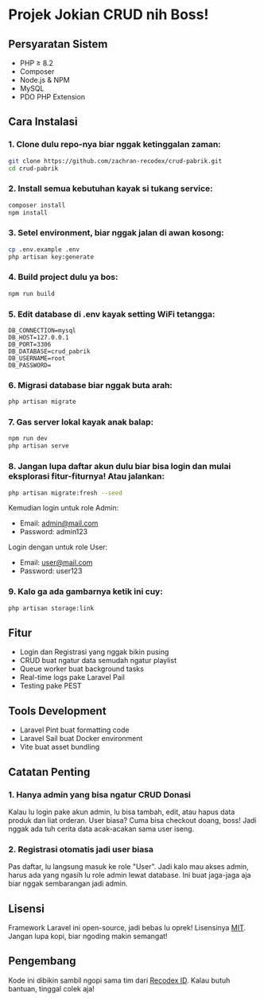 # Projek Jokian CRUD nih Boss!

## Persyaratan Sistem

-   PHP ≥ 8.2
-   Composer
-   Node.js & NPM
-   MySQL
-   PDO PHP Extension

## Cara Instalasi

### 1. Clone dulu repo-nya biar nggak ketinggalan zaman:

```bash
git clone https://github.com/zachran-recodex/crud-pabrik.git
cd crud-pabrik
```

### 2. Install semua kebutuhan kayak si tukang service:

```bash
composer install
npm install
```

### 3. Setel environment, biar nggak jalan di awan kosong:

```bash
cp .env.example .env
php artisan key:generate
```

### 4. Build project dulu ya bos:

```bash
npm run build
```

### 5. Edit database di .env kayak setting WiFi tetangga:

```
DB_CONNECTION=mysql
DB_HOST=127.0.0.1
DB_PORT=3306
DB_DATABASE=crud_pabrik
DB_USERNAME=root
DB_PASSWORD=
```

### 6. Migrasi database biar nggak buta arah:

```bash
php artisan migrate
```

### 7. Gas server lokal kayak anak balap:

```bash
npm run dev
php artisan serve
```

### 8. Jangan lupa daftar akun dulu biar bisa login dan mulai eksplorasi fitur-fiturnya! Atau jalankan:

```bash
php artisan migrate:fresh --seed
```

Kemudian login untuk role Admin:
-   Email: admin@mail.com
-   Password: admin123

Login dengan untuk role User:
-   Email: user@mail.com
-   Password: user123

### 9. Kalo ga ada gambarnya ketik ini cuy:

```bash
php artisan storage:link
```

## Fitur

-   Login dan Registrasi yang nggak bikin pusing
-   CRUD buat ngatur data semudah ngatur playlist
-   Queue worker buat background tasks
-   Real-time logs pake Laravel Pail
-   Testing pake PEST

## Tools Development

-   Laravel Pint buat formatting code
-   Laravel Sail buat Docker environment
-   Vite buat asset bundling

## Catatan Penting

### 1. Hanya admin yang bisa ngatur CRUD Donasi

Kalau lu login pake akun admin, lu bisa tambah, edit, atau hapus data produk dan liat orderan. User biasa? Cuma bisa checkout doang, boss! Jadi nggak ada tuh cerita data acak-acakan sama user iseng.

### 2. Registrasi otomatis jadi user biasa

Pas daftar, lu langsung masuk ke role "User". Jadi kalo mau akses admin, harus ada yang ngasih lu role admin lewat database. Ini buat jaga-jaga aja biar nggak sembarangan jadi admin.

## Lisensi

Framework Laravel ini open-source, jadi bebas lu oprek! Lisensinya [MIT](https://opensource.org/licenses/MIT). Jangan lupa kopi, biar ngoding makin semangat!

## Pengembang
Kode ini dibikin sambil ngopi sama tim dari [Recodex ID](https://recodex.id). Kalau butuh bantuan, tinggal colek aja!
